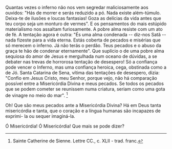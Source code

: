 Quantas vezes o inferno não nos vem segredar maliciosamente aos ouvidos: "Hás de morrer e serás reduzido a pó. Nada existe além-túmulo. Deixa-te de ilusões e loucas fantasias! Goza as delícias da vida antes que teu corpo seja um monturo de vermes". E os pensamentos do mais estúpido materialismo nos assaltam furiosamente. A pobre alma resiste com um ato de fé. A tentação agora é outra: "És uma alma condenada -- diz-nos Satã -- nada fizeste para a vida eterna. Estás coberta de pecados e misérias que só merecem o inferno. Já não terás o perdão. Teus pecados e o abuso da graça te hão de condenar eternamente". Que suplício o de uma pobre alma sequiosa do amor de Jesus e mergulhada num oceano de dúvidas, a se debater nas trevas de horrorosa tentação de desespero! Só a confiança pode vencer o Inferno, mas uma confiança heroica, cega, obstinada como a de Jó. Santa Catarina de Sena, vítima das tentações de desespero, dizia: "Confio em Jesus Cristo, meu Senhor, porque vejo, não há comparação possível entre a Misericórdia Divina e meus pecados. Se todos os pecados que se podem cometer se reunissem numa criatura, seriam como uma gota de vinagre no meio do mar". [^1]

Oh! Que são meus pecados ante a Misericórdia Divina? Há em Deus tanta misericórdia e tanta, que o coração e a língua humanas são incapazes de exprimi- la ou sequer imaginá-la.

Ó Misericórdia! Ó Misericórdia! Que mais se pode dizer?

[^1]: Sainte Catherine de Sienne. Lettre CC., c. XLII - trad. franc.